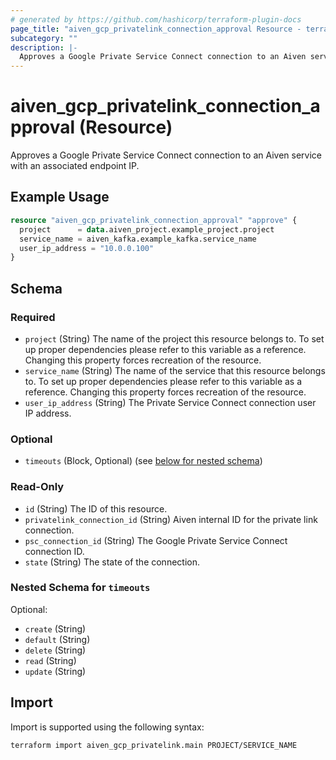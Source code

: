 ```yaml
---
# generated by https://github.com/hashicorp/terraform-plugin-docs
page_title: "aiven_gcp_privatelink_connection_approval Resource - terraform-provider-aiven"
subcategory: ""
description: |-
  Approves a Google Private Service Connect connection to an Aiven service with an associated endpoint IP.
---
```


# aiven_gcp_privatelink_connection_approval (Resource)

Approves a Google Private Service Connect connection to an Aiven service with an associated endpoint IP.

## Example Usage

```terraform
resource "aiven_gcp_privatelink_connection_approval" "approve" {
  project      = data.aiven_project.example_project.project
  service_name = aiven_kafka.example_kafka.service_name
  user_ip_address = "10.0.0.100"
}
```

<!-- schema generated by tfplugindocs -->
## Schema

### Required

- `project` (String) The name of the project this resource belongs to. To set up proper dependencies please refer to this variable as a reference. Changing this property forces recreation of the resource.
- `service_name` (String) The name of the service that this resource belongs to. To set up proper dependencies please refer to this variable as a reference. Changing this property forces recreation of the resource.
- `user_ip_address` (String) The Private Service Connect connection user IP address.

### Optional

- `timeouts` (Block, Optional) (see [below for nested schema](#nestedblock--timeouts))

### Read-Only

- `id` (String) The ID of this resource.
- `privatelink_connection_id` (String) Aiven internal ID for the private link connection.
- `psc_connection_id` (String) The Google Private Service Connect connection ID.
- `state` (String) The state of the connection.

<a id="nestedblock--timeouts"></a>
### Nested Schema for `timeouts`

Optional:

- `create` (String)
- `default` (String)
- `delete` (String)
- `read` (String)
- `update` (String)

## Import

Import is supported using the following syntax:

```shell
terraform import aiven_gcp_privatelink.main PROJECT/SERVICE_NAME
```

